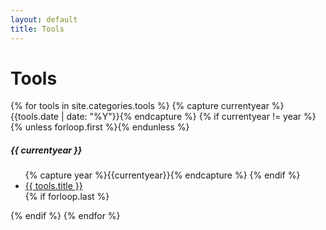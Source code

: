 ```yaml
---
layout: default
title: Tools
---
```

<div class="page-content wc-container">
  <h1>Tools</h1>  
  {% for tools in site.categories.tools %}
  	{% capture currentyear %}{{tools.date | date: "%Y"}}{% endcapture %}
  	{% if currentyear != year %}
    	{% unless forloop.first %}</ul>{% endunless %}
    		<h5>{{ currentyear }}</h5>
    		<ul class="posts">
    		{% capture year %}{{currentyear}}{% endcapture %}
  		{% endif %}
    <li><a href="{{ tools.url | prepend: site.baseurl }}">{{ tools.title }}</a></li>
    {% if forloop.last %}</ul>{% endif %}
{% endfor %}
</div>
